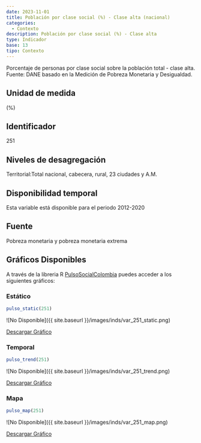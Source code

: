 ```yaml
---
date: 2023-11-01
title: Población por clase social (%) - Clase alta (nacional)
categories:
  - Contexto
description: Población por clase social (%) - Clase alta
type: Indicador
base: 13
tipo: Contexto
--- 
```


Porcentaje de personas por clase social sobre la población total - clase alta.
Fuente: DANE basado en la Medición de Pobreza Monetaria y Desigualdad.

## Unidad de medida
(%)

## Identificador
251

## Niveles de desagregación
Territorial:Total nacional, cabecera, rural, 23 ciudades y A.M.

## Disponibilidad temporal
Esta variable está disponible para el periodo 2012-2020

## Fuente
Pobreza monetaria y pobreza monetaria extrema

## Gráficos Disponibles

A través de la libreria R [PulsoSocialColombia](https://github.com/pulsosocialcolombia/PulsoSocialColombia) puedes acceder a los siguientes gráficos:

### Estático

``` R
pulso_static(251)
```

![No Disponible]({{ site.baseurl }}/images/inds/var_251_static.png)

<a href='{{ site.baseurl }}/images/inds/var_251_static.png'>Descargar Gráfico</a>

### Temporal

``` R
pulso_trend(251)
```

![No Disponible]({{ site.baseurl }}/images/inds/var_251_trend.png)

<a href='{{ site.baseurl }}/images/inds/var_251_trend.png'>Descargar Gráfico</a>

### Mapa

``` R
pulso_map(251)
```

![No Disponible]({{ site.baseurl }}/images/inds/var_251_map.png)

<a href='{{ site.baseurl }}/images/inds/var_251_map.png'>Descargar Gráfico</a>